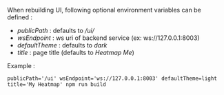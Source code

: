 When rebuilding UI, following optional environment variables can be defined :

* _publicPath_ : defaults to _/ui/_
* _wsEndpoint_ : ws uri of backend service (ex: ws://127.0.0.1:8003)
* _defaultTheme_ : defaults to _dark_
* _title_ : page title (defaults to _Heatmap Me_)

Example :

```
publicPath='/ui' wsEndpoint='ws://127.0.0.1:8003' defaultTheme=light title='My Heatmap' npm run build
```
